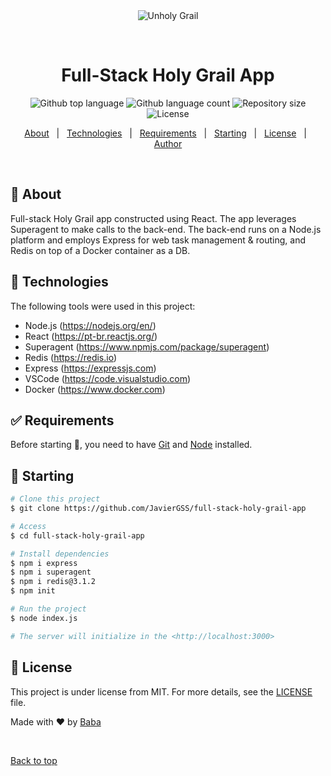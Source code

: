 <div align="center" id="top"> 
  <img src="./.github/app.gif" alt="Unholy Grail" />

  &#xa0;

  <!-- <a href="https://unholygrail.netlify.app">Demo</a> -->
</div>

<h1 align="center">Full-Stack Holy Grail App</h1>

<p align="center">
  <img alt="Github top language" src="https://img.shields.io/github/languages/top/JavierGSS/unholy-grail?color=56BEB8">

  <img alt="Github language count" src="https://img.shields.io/github/languages/count/JavierGSS/unholy-grail?color=56BEB8">

  <img alt="Repository size" src="https://img.shields.io/github/repo-size/JavierGSS/unholy-grail?color=56BEB8">

  <img alt="License" src="https://img.shields.io/github/license/JavierGSS/unholy-grail?color=56BEB8">

  <!-- <img alt="Github issues" src="https://img.shields.io/github/issues/JavierGSS/unholy-grail?color=56BEB8" /> -->

  <!-- <img alt="Github forks" src="https://img.shields.io/github/forks/JavierGSS/unholy-grail?color=56BEB8" /> -->

  <!-- <img alt="Github stars" src="https://img.shields.io/github/stars/JavierGSS/unholy-grail?color=56BEB8" /> -->
</p>

<!-- Status -->

<!-- <h4 align="center"> 
	🚧  Unholy Grail 🚀 Under construction...  🚧
</h4> 

<hr> -->

<p align="center">
  <a href="#dart-about">About</a> &#xa0; | &#xa0; 
  <a href="#rocket-technologies">Technologies</a> &#xa0; | &#xa0;
  <a href="#white_check_mark-requirements">Requirements</a> &#xa0; | &#xa0;
  <a href="#checkered_flag-starting">Starting</a> &#xa0; | &#xa0;
  <a href="#memo-license">License</a> &#xa0; | &#xa0;
  <a href="https://github.com/JavierGSS" target="_blank">Author</a>
</p>

<br>

## :dart: About ##

Full-stack Holy Grail app constructed using React. The app leverages Superagent to make calls to the back-end. The back-end runs on a Node.js platform and employs Express for web task management & routing, and Redis on top of a Docker container as a DB.

## :rocket: Technologies ##

The following tools were used in this project:

- Node.js (https://nodejs.org/en/)
- React (https://pt-br.reactjs.org/)
- Superagent (https://www.npmjs.com/package/superagent)
- Redis (https://redis.io)
- Express (https://expressjs.com)
- VSCode (https://code.visualstudio.com)
- Docker (https://www.docker.com)

## :white_check_mark: Requirements ##

Before starting :checkered_flag:, you need to have [Git](https://git-scm.com) and [Node](https://nodejs.org/en/) installed.

## :checkered_flag: Starting ##

```bash
# Clone this project
$ git clone https://github.com/JavierGSS/full-stack-holy-grail-app

# Access
$ cd full-stack-holy-grail-app

# Install dependencies
$ npm i express
$ npm i superagent
$ npm i redis@3.1.2
$ npm init

# Run the project
$ node index.js

# The server will initialize in the <http://localhost:3000>
```

## :memo: License ##

This project is under license from MIT. For more details, see the [LICENSE](LICENSE) file.


Made with :heart: by <a href="https://github.com/JavierGSS" target="_blank">Baba</a>

&#xa0;

<a href="#top">Back to top</a>

